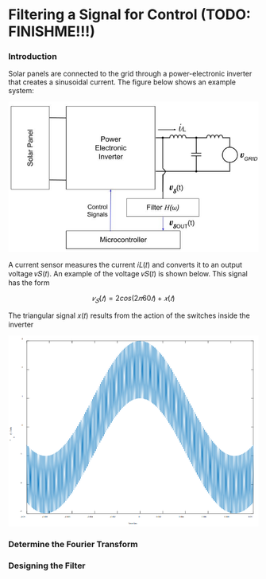 # Filtering a Signal for Control (TODO: FINISHME!!!)
### Introduction
Solar panels are connected to the grid through a power-electronic inverter that creates a sinusoidal 
current. The figure below shows an example system:

![Example System Grid](https://github.com/QueenSophiaLo/MATLAB-Circuits-Projects/blob/main/Images/Solar%20Panel%20Example%20System.jpg)

A current sensor measures the current 𝑖𝐿(𝑡) and 
converts it to an output voltage 𝑣𝑆(𝑡). An example of the voltage 𝑣𝑆(𝑡) is shown below. This signal 
has the form

$$𝑣_𝑆(𝑡) = 2 cos(2𝜋60𝑡) + 𝑥(𝑡)$$

The triangular signal 𝑥(𝑡) results from the action of the switches inside the inverter

![Example Voltage for System Grid 𝑣𝑆(𝑡) = 2 cos(2𝜋60𝑡) + 𝑥(𝑡)](https://github.com/QueenSophiaLo/MATLAB-Circuits-Projects/blob/main/Images/Eaxmple%20Voltage%20for%20Solar%20Panel%20Grid%20System.PNG)

### Determine the Fourier Transform

### Designing the Filter
